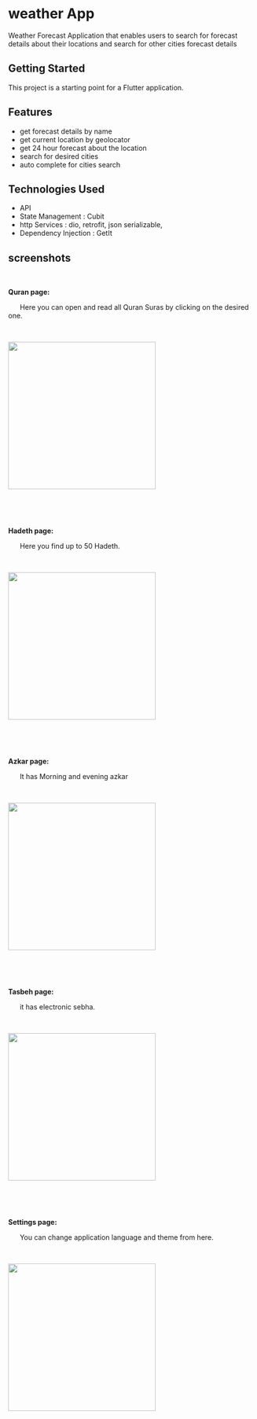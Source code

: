 # weather App

Weather Forecast Application that enables users to search for forecast details about their locations and search for other cities forecast details

## Getting Started

This project is a starting point for a Flutter application.

## Features

- get forecast details by name
- get current location by geolocator
- get 24 hour forecast about the location
- search for desired cities
- auto complete for cities search

## Technologies Used
- API
- State Management : Cubit
- http Services : dio, retrofit, json serializable,
- Dependency Injection : GetIt

## screenshots

&nbsp;

**Quran page:**

&nbsp; &nbsp; &nbsp; Here you can open and read all Quran Suras by clicking on the desired one.

&nbsp;

<img src="https://raw.githubusercontent.com/Tarek3222/muslim-app/refs/heads/main/assets/light%20mode/image1.png" width="300" />


&nbsp;


&nbsp;

**Hadeth page:**

&nbsp; &nbsp; &nbsp; Here you find up to 50 Hadeth.

&nbsp;

<img src="https://raw.githubusercontent.com/Tarek3222/muslim-app/refs/heads/main/assets/light%20mode/image3.png" width="300" />


&nbsp;


&nbsp;

**Azkar page:**

&nbsp; &nbsp; &nbsp; It has Morning and evening azkar

&nbsp;

<img src="https://raw.githubusercontent.com/Tarek3222/muslim-app/refs/heads/main/assets/dark%20mode/image1.png" width="300" />
<!-- ![image](screenshots/QuranTab.gif =250x250) -->

&nbsp;


&nbsp;

**Tasbeh page:**

&nbsp; &nbsp; &nbsp; it has electronic sebha.

&nbsp;

<img src="https://raw.githubusercontent.com/Tarek3222/muslim-app/refs/heads/main/assets/dark%20mode/image4.png" width="300" />


&nbsp;


&nbsp;

**Settings page:**

&nbsp; &nbsp; &nbsp; You can change application language and theme from here.

&nbsp;

<img src="https://raw.githubusercontent.com/Tarek3222/muslim-app/refs/heads/main/assets/light%20mode/image5.png" width="300" />


&nbsp;


